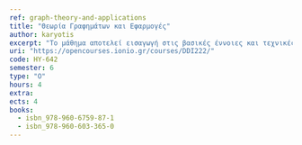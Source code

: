 ```yaml
---
ref: graph-theory-and-applications
title: "Θεωρία Γραφημάτων και Εφαρμογές"
author: karyotis
excerpt: "Το μάθημα αποτελεί εισαγωγή στις βασικές έννοιες και τεχνικές της θεωρίας των γραφημάτων. Δίνεται έμφαση στην περιγραφή και χρήση των εννοιών με μαθηματικά ακριβή τρόπο. Εξετάζεται η εφαρμογή της θεωρίας (i) στον σχεδιασμό αλγορίθμων για προβλήματα γραφημάτων, και (ii) στην επαλήθευση της ορθότητας αυτών των αλγορίθμων. Καλύπτει Συνεκτικότητα, ισχυρή συνεκτικότητα, δισυνεκτικότητα, επαγωγή και αναδρομή για γραφήματα, βασική θεωρία δέντρων και στοιχειώδεις κύκλους. Η ύλη στοχεύει στην εισαγωγή των σπουδαστών στις βασικές έννοιες και χρήσιμα αποτελέσματα της θεωρίας γραφημάτων και την εξοικείωσή τους με πληθώρα σχετικών εφαρμογών. Παράλληλα μέσω ασκήσεων και πρακτικών εργασιών θα τους βοηθήσει να ανακαλύψουν βασικά εργαλεία ανάλυσης γραφημάτων και δικτύων τα οποία είναι διαθέσιμα στο Διαδίκτυο.Ολοκληρώνοντας το μάθημα, στόχος είναι οι σπουδαστές να έχουν τις βασικές γνώσεις θεωρίας γραφημάτων, να αναγνωρίζουν πότε μπορούν να τις χρησιμοποιήσουν σε διάφορες εφαρμογές και να μπορούν να χρησιμοποιήσουν διαθέσιμα εργαλεία, ελέγχοντας τα αποτελέσματα με βάση τα θεωρητικά αναμενόμενα."
uri: "https://opencourses.ionio.gr/courses/DDI222/"
code: HY-642
semester: 6
type: "Ο"
hours: 4
extra: 
ects: 4
books:
  - isbn_978-960-6759-87-1
  - isbn_978-960-603-365-0
---
```

